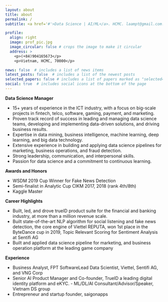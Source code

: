 ```yaml
---
layout: about
title: about
permalink: /
subtitle: <a href='#'>Data Science | AI/ML</a>. HCMC. laampt@gmail.com.

profile:
  align: right
  image: prof_pic.jpg
  image_circular: false # crops the image to make it circular
  address: >
    <p>(+84)904165673</p>
    <p>Vietnam, HCMC, 70000</p>

news: false  # includes a list of news items
latest_posts: false  # includes a list of the newest posts
selected_papers: false # includes a list of papers marked as "selected={true}"
social: true  # includes social icons at the bottom of the page
---
```

**Data Science Manager**
* 15+ years of experience in the ICT industry, with a focus on big-scale projects in fintech, telco, software, gaming, payment, and marketing.
* Proven track record of success in leading and managing data science teams, developing and implementing data-driven solutions, and driving business results.
* Expertise in data mining, business intelligence, machine learning, deep learning, and big data technology.
* Extensive experience in building and applying data science pipelines for marketing, business operations, and fraud detection.
* Strong leadership, communication, and interpersonal skills.
* Passion for data science and a commitment to continuous learning.

**Awards and Honors**
* WSDM 2019 Cup Winner for Fake News Detection
* Semi-finalist in Analytic Cup CIKM 2017, 2018 (rank 4th/8th)
* Kaggle Master

**Career Highlights**
* Built, led, and drove trueID product suite for the financial and banking industry, at more than a million revenue scale.
* Built state-of-the-art NLP algorithm for social listening and fake news detection, the core engine of Viettel REPUTA, won 1st place in the ByteDance cup in 2019, Topic Relevant Scoring for Sentiment Analysis at Sentifi AG
* Built and applied data science pipeline for marketing, and business operation platform at the leading game company

**Experience**
* Business Analyst, FPT SoftwareLead Data Scientist, Viettel, Sentifi AG, and VNG Corp
* Senior AI Product Manager and Co-founder, TrueID a leading digital identity platform and eKYC. - ML/DL/AI Consultant/Advisor/Speaker, Vietnam DS group
* Entrepreneur and startup founder, saigonapps